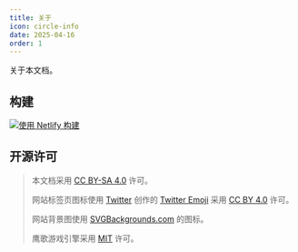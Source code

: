 ```yaml
---
title: 关于
icon: circle-info
date: 2025-04-16
order: 1
---
```


关于本文档。

## 构建

[![使用 Netlify 构建](https://api.netlify.com/api/v1/badges/75983092-fde6-4c25-8f5f-6e0d7af010fe/deploy-status)](https://app.netlify.com/sites/jovial-sable-a4b76d/deploys)

## 开源许可

> 本文档采用 [CC BY-SA 4.0](https://creativecommons.org/licenses/by-sa/4.0/) 许可。
>
> 网站标签页图标使用 [Twitter](https://github.com/twitter) 创作的 [Twitter Emoji](https://github.com/twitter/twemoji) 采用 [CC BY 4.0](https://creativecommons.org/licenses/by/4.0/) 许可。
>
> 网站背景图使用 [SVGBackgrounds.com](https://www.svgbackgrounds.com/set/free-svg-backgrounds-and-patterns/) 的图标。
>
> 鹰歌游戏引擎采用 [MIT](https://github.com/leamus/MakerFrame/blob/main/LICENSE) 许可。
